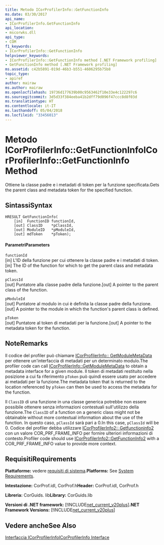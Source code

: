 ```yaml
---
title: Metodo ICorProfilerInfo::GetFunctionInfo
ms.date: 03/30/2017
api_name:
- ICorProfilerInfo.GetFunctionInfo
api_location:
- mscorwks.dll
api_type:
- COM
f1_keywords:
- ICorProfilerInfo::GetFunctionInfo
helpviewer_keywords:
- ICorProfilerInfo::GetFunctionInfo method [.NET Framework profiling]
- GetFunctionInfo method [.NET Framework profiling]
ms.assetid: c42b5891-019d-46b3-b551-4606295b75b8
topic_type:
- apiref
author: mairaw
ms.author: mairaw
ms.openlocfilehash: 19736d177639b00c9563462f10e33e4c122297c6
ms.sourcegitcommit: 3d5d33f384eeba41b2dff79d096f47ccc8d8f03d
ms.translationtype: HT
ms.contentlocale: it-IT
ms.lasthandoff: 05/04/2018
ms.locfileid: "33456013"
---
```

# <a name="icorprofilerinfogetfunctioninfo-method"></a><span data-ttu-id="368f6-102">Metodo ICorProfilerInfo::GetFunctionInfo</span><span class="sxs-lookup"><span data-stu-id="368f6-102">ICorProfilerInfo::GetFunctionInfo Method</span></span>
<span data-ttu-id="368f6-103">Ottiene la classe padre e i metadati di token per la funzione specificata.</span><span class="sxs-lookup"><span data-stu-id="368f6-103">Gets the parent class and metadata token for the specified function.</span></span>  
  
## <a name="syntax"></a><span data-ttu-id="368f6-104">Sintassi</span><span class="sxs-lookup"><span data-stu-id="368f6-104">Syntax</span></span>  
  
```  
HRESULT GetFunctionInfo(  
    [in]  FunctionID functionId,  
    [out] ClassID    *pClassId,  
    [out] ModuleID   *pModuleId,  
    [out] mdToken    *pToken);  
```  
  
#### <a name="parameters"></a><span data-ttu-id="368f6-105">Parametri</span><span class="sxs-lookup"><span data-stu-id="368f6-105">Parameters</span></span>  
 `functionId`  
 <span data-ttu-id="368f6-106">[in] L'ID della funzione per cui ottenere la classe padre e i metadati di token.</span><span class="sxs-lookup"><span data-stu-id="368f6-106">[in] The ID of the function for which to get the parent class and metadata token.</span></span>  
  
 `pClassId`  
 <span data-ttu-id="368f6-107">[out] Puntatore alla classe padre della funzione.</span><span class="sxs-lookup"><span data-stu-id="368f6-107">[out] A pointer to the parent class of the function.</span></span>  
  
 `pModuleId`  
 <span data-ttu-id="368f6-108">[out] Puntatore al modulo in cui è definita la classe padre della funzione.</span><span class="sxs-lookup"><span data-stu-id="368f6-108">[out] A pointer to the module in which the function's parent class is defined.</span></span>  
  
 `pToken`  
 <span data-ttu-id="368f6-109">[out] Puntatore al token di metadati per la funzione.</span><span class="sxs-lookup"><span data-stu-id="368f6-109">[out] A pointer to the metadata token for the function.</span></span>  
  
## <a name="remarks"></a><span data-ttu-id="368f6-110">Note</span><span class="sxs-lookup"><span data-stu-id="368f6-110">Remarks</span></span>  
 <span data-ttu-id="368f6-111">Il codice del profiler può chiamare [ICorProfilerInfo:: GetModuleMetaData](../../../../docs/framework/unmanaged-api/profiling/icorprofilerinfo-getmodulemetadata-method.md) per ottenere un'interfaccia di metadati per un determinato modulo.</span><span class="sxs-lookup"><span data-stu-id="368f6-111">The profiler code can call [ICorProfilerInfo::GetModuleMetaData](../../../../docs/framework/unmanaged-api/profiling/icorprofilerinfo-getmodulemetadata-method.md) to obtain a metadata interface for a given module.</span></span> <span data-ttu-id="368f6-112">Il token di metadati restituito nella posizione a cui fa riferimento `pToken` può quindi essere usato per accedere ai metadati per la funzione.</span><span class="sxs-lookup"><span data-stu-id="368f6-112">The metadata token that is returned to the location referenced by `pToken` can then be used to access the metadata for the function.</span></span>  
  
 <span data-ttu-id="368f6-113">Il `ClassID` di una funzione in una classe generica potrebbe non essere possibile ottenere senza informazioni contestuali sull'utilizzo della funzione.</span><span class="sxs-lookup"><span data-stu-id="368f6-113">The `ClassID` of a function on a generic class might not be obtainable without more contextual information about the use of the function.</span></span> <span data-ttu-id="368f6-114">In questo caso, `pClassId` sarà pari a 0.</span><span class="sxs-lookup"><span data-stu-id="368f6-114">In this case, `pClassId` will be 0.</span></span> <span data-ttu-id="368f6-115">Codice del profiler debba utilizzare [ICorProfilerInfo2:: Getfunctioninfo2](../../../../docs/framework/unmanaged-api/profiling/icorprofilerinfo2-getfunctioninfo2-method.md) con un valore COR_PRF_FRAME_INFO per fornire ulteriori informazioni di contesto.</span><span class="sxs-lookup"><span data-stu-id="368f6-115">Profiler code should use [ICorProfilerInfo2::GetFunctionInfo2](../../../../docs/framework/unmanaged-api/profiling/icorprofilerinfo2-getfunctioninfo2-method.md) with a COR_PRF_FRAME_INFO value to provide more context.</span></span>  
  
## <a name="requirements"></a><span data-ttu-id="368f6-116">Requisiti</span><span class="sxs-lookup"><span data-stu-id="368f6-116">Requirements</span></span>  
 <span data-ttu-id="368f6-117">**Piattaforme:** vedere [requisiti di sistema](../../../../docs/framework/get-started/system-requirements.md).</span><span class="sxs-lookup"><span data-stu-id="368f6-117">**Platforms:** See [System Requirements](../../../../docs/framework/get-started/system-requirements.md).</span></span>  
  
 <span data-ttu-id="368f6-118">**Intestazione:** CorProf.idl, CorProf.h</span><span class="sxs-lookup"><span data-stu-id="368f6-118">**Header:** CorProf.idl, CorProf.h</span></span>  
  
 <span data-ttu-id="368f6-119">**Libreria:** CorGuids. lib</span><span class="sxs-lookup"><span data-stu-id="368f6-119">**Library:** CorGuids.lib</span></span>  
  
 <span data-ttu-id="368f6-120">**Versioni di .NET framework:** [!INCLUDE[net_current_v20plus](../../../../includes/net-current-v20plus-md.md)]</span><span class="sxs-lookup"><span data-stu-id="368f6-120">**.NET Framework Versions:** [!INCLUDE[net_current_v20plus](../../../../includes/net-current-v20plus-md.md)]</span></span>  
  
## <a name="see-also"></a><span data-ttu-id="368f6-121">Vedere anche</span><span class="sxs-lookup"><span data-stu-id="368f6-121">See Also</span></span>  
 [<span data-ttu-id="368f6-122">Interfaccia ICorProfilerInfo</span><span class="sxs-lookup"><span data-stu-id="368f6-122">ICorProfilerInfo Interface</span></span>](../../../../docs/framework/unmanaged-api/profiling/icorprofilerinfo-interface.md)

